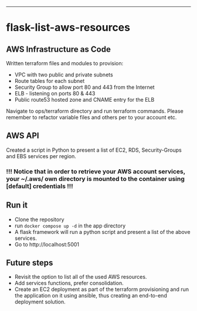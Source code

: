 ---
# flask-list-aws-resources

## AWS Infrastructure as Code
Written terraform files and modules to provision:
- VPC with two public and private subnets
- Route tables for each subnet
- Security Group to allow port 80 and 443 from the Internet
- ELB - listening on ports 80 & 443
- Public route53 hosted zone and CNAME entry for the ELB

Navigate to ops/terraform directory and run terraform commands.
Please remember to refactor variable files and others per to your account etc.

## AWS API
Created a script in Python to present a list of EC2, RDS, Security-Groups and EBS services per region.

### !!! Notice that in order to retrieve your AWS account services, your ~/.aws/ own directory is mounted to the container using [default] credentials !!!

## Run it
- Clone the repository
- run `docker compose up -d` in the app directory
- A flask framework will run a python script and present a list of the above services.
- Go to http://localhost:5001

## Future steps
- Revisit the option to list all of the used AWS resources.
- Add services functions, prefer consolidation.
- Create an EC2 deployment as part of the terraform provisioning and run the application on it using ansible, thus creating an end-to-end deployment solution.
